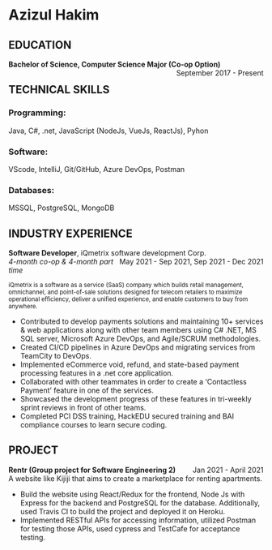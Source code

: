 # Azizul Hakim

## EDUCATION
**Bachelor of Science, Computer Science Major (Co-op Option)**
<span style="float: right;">September 2017 - Present</span>

## TECHNICAL SKILLS

### Programming: 
Java, C#, .net, JavaScript (NodeJs, VueJs, ReactJs), Pyhon
### Software: 
VScode, IntelliJ, Git/GitHub, Azure DevOps, Postman
### Databases: 
MSSQL, PostgreSQL, MongoDB

## INDUSTRY EXPERIENCE
**Software Developer**, iQmetrix software development Corp.
<span style="float: right;">May 2021 - Sep 2021, Sep 2021 - Dec 2021</span>  
*4-month co-op & 4-month part time*  

<small>iQmetrix is a software as a service (SaaS) company which builds retail management, omnichannel, and point-of-sale
solutions designed for telecom retailers to maximize operational efficiency, deliver a unified experience, and enable
customers to buy from anywhere.</small>
- Contributed to develop payments solutions and maintaining 10+ services & web applications along with other
team members using C# .NET, MS SQL server, Microsoft Azure DevOps, and Agile/SCRUM methodologies.
- Created CI/CD pipelines in Azure DevOps and migrating services from TeamCity to DevOps.
- Implemented eCommerce void, refund, and state-based payment processing features in a .net core application.
- Collaborated with other teammates in order to create a ‘Contactless Payment’ feature in one of the services.
- Showcased the development progress of these features in tri-weekly sprint reviews in front of other teams.
- Completed PCI DSS training, HackEDU secured training and BAI compliance courses to learn secure coding.

## PROJECT
**Rentr (Group project for Software Engineering 2)**	<span style="float: right;">Jan 2021 - April 2021</span>  
A website like Kijiji that aims to create a marketplace for renting apartments. 
- Build the website using React/Redux for the frontend, Node Js with Express for the backend and PostgreSQL for
the database. Additionally, used Travis CI to build the project and deployed it on Heroku.
- Implemented RESTful APIs for accessing information, utilized Postman for testing those APIs, used cypress and
TestCafe for acceptance testing.

